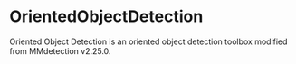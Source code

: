 # OrientedObjectDetection

Oriented Object Detection is an oriented object detection toolbox modified from MMdetection v2.25.0.

